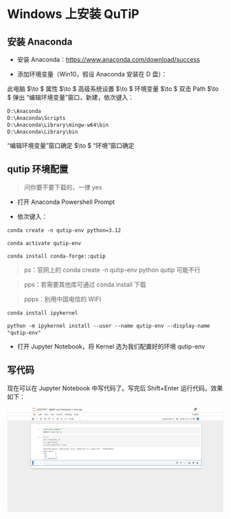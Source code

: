 # Windows 上安装 QuTiP

## 安装 Anaconda

- 安装 Anaconda：https://www.anaconda.com/download/success

- 添加环境变量（Win10，假设 Anaconda 安装在 D 盘）：

此电脑 $\to $ 属性 $\to $ 高级系统设置 $\to $ 环境变量 $\to $ 双击 Path $\to $ 弹出 “编辑环境变量”窗口，新建，依次键入：

```
D:\Anaconda
D:\Anaconda\Scripts
D:\Anaconda\Library\mingw-w64\bin
D:\Anaconda\Library\bin
```

“编辑环境变量”窗口确定 $\to $ “环境”窗口确定

## qutip 环境配置

> 问你要不要下载的，一律 yes

- 打开 Anaconda Powershell Prompt

- 依次键入：

```
conda create -n qutip-env python=3.12
```

```
conda activate qutip-env
```

```
conda install conda-forge::qutip
```

> ps：官网上的 conda create -n qutip-env python qutip 可能不行

> pps：若需要其他库可通过 conda install 下载

> ppps：别用中国电信的 WIFI


```
conda install ipykernel
```

```
python -m ipykernel install --user --name qutip-env --display-name "qutip-env"
```

- 打开 Jupyter Notebook，将 Kernel 选为我们配置好的环境 qutip-env

## 写代码

现在可以在 Jupyter Notebook 中写代码了。写完后 Shift+Enter 运行代码，效果如下：

![alt text](image.png)